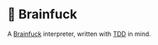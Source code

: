 # 🤯 Brainfuck

A [Brainfuck](https://en.wikipedia.org/wiki/Brainfuck) interpreter, written with [TDD](https://en.wikipedia.org/wiki/Test-driven_development) in mind.
